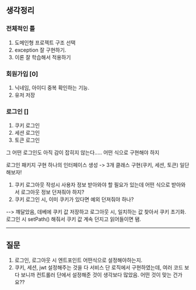 ## 생각정리

### 전체적인 틀
1. 도메인형 프로젝트 구조 선택
2. exception 잘 구현하기.
3. 이론 잘 학습해서 적용하기

### 회원가입 [0]
1. 닉네임, 아이디 중복 확인하는 기능.
2. 유저 저장

### 로그인 []
1. 쿠키 로그인
2. 세션 로그인 
3. 토큰 로그인 

그 어떤 로그인도 아직 감이 잡히지 않는다..... 어떤 식으로 구현해야 하지

로그인 패키지 구현
하나의 인터페이스 생성 -> 3개 클래스 구현(쿠키, 세션, 토큰)
일단 해보자!

1. 쿠키 로그아웃 작성시 사용자 정보 받아와야 할 필요가 있는데 어떤 식으로 받아와서 로그아웃 정보 던져줘야 하지? 
2. 쿠키 로그인 시, 이미 쿠키가 있다면 예외 던져줘야 하나?

 --> 꺠달았음, 데베에 쿠키 값 저장하고 로그아웃 시, 일치하는 값 찾아서 쿠키 초기화. 로그인 시 setPath() 해줘서 쿠키 값 계속 던지고 읽어들이면 됌.

---
## 질문 

1. 로그인, 로그아웃 시 엔트포인트 어떤식으로 설정해야하는지.
2. 쿠키, 세션, jwt 설정해주는 것을 다 서비스 단 로직에서 구현하였는데, 여러 코드 보다 보니까 컨트롤러 단에서 설정해준 것이 생각보다 많았음. 어떤 것이 맞는 건가요??

